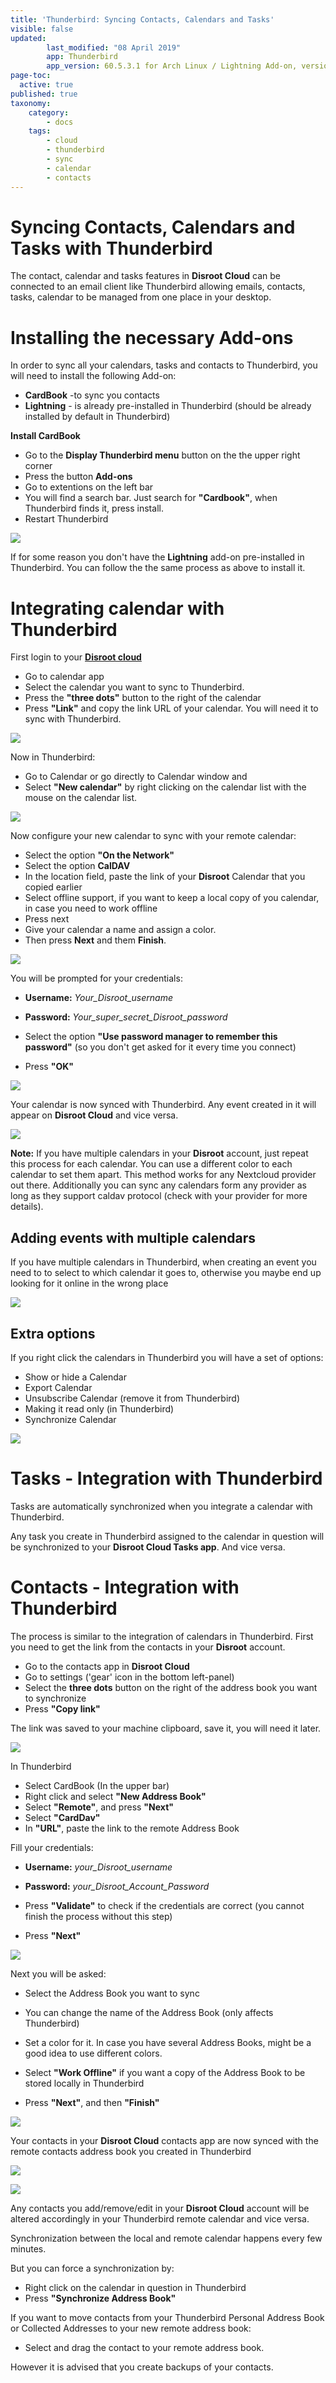 ```yaml
---
title: 'Thunderbird: Syncing Contacts, Calendars and Tasks'
visible: false
updated:
        last_modified: "08 April 2019"
        app: Thunderbird
        app_version: 60.5.3.1 for Arch Linux / Lightning Add-on, version 6.2.5.3 / CardBook Add-on, version 35.5
page-toc:
  active: true
published: true
taxonomy:
    category:
        - docs
    tags:
        - cloud
        - thunderbird
        - sync
        - calendar
        - contacts
---
```


# Syncing Contacts, Calendars and Tasks with Thunderbird

The contact, calendar and tasks features in **Disroot Cloud** can be connected to an email client like Thunderbird allowing emails, contacts, tasks, calendar to be managed from one place in your desktop.


# Installing the necessary Add-ons

In order to sync all your calendars, tasks and contacts to Thunderbird, you will need to install the following Add-on:

- **CardBook**  -to sync you contacts
- **Lightning** - is already pre-installed in Thunderbird (should be already installed by default in Thunderbird)

**Install CardBook**

- Go to the **Display Thunderbird menu** button on the the upper right corner
- Press the button **Add-ons**
- Go to extentions on the left bar
- You will find a search bar. Just search for **"Cardbook"**, when Thunderbird finds it, press install.
- Restart Thunderbird

![](en/01_thunderbird_install_addons.gif)

If for some reason you don't have the **Lightning** add-on pre-installed in Thunderbird. You can follow the the same process as above to install it.


# Integrating calendar with Thunderbird

First login to your **[Disroot cloud](https://cloud.disroot.org)**
- Go to calendar app
- Select the calendar you want to sync to Thunderbird.
- Press the **"three dots"** button to the right of the calendar
- Press **"Link"** and copy the link URL of your calendar. You will need it to sync with Thunderbird.

![](en/02_thunderbird_copy_calender_link.gif)

Now in Thunderbird:
- Go to Calendar or go directly to Calendar window and
- Select **"New calendar"** by right clicking on the calendar list with the mouse on the calendar list.

![](en/01_add_new_calendar.png)

Now configure your new calendar to sync with your remote calendar:
- Select the option **"On the Network"**
- Select the option **CalDAV**
- In the location field, paste the link of your **Disroot** Calendar that you copied earlier
- Select offline support, if you want to keep a local copy of you calendar, in case you need to work offline
- Press next
- Give your calendar a name and assign a color.
- Then press **Next** and them **Finish**.

![](en/03_setup_calendar.gif)

You will be prompted for your credentials:
- **Username:** *Your_Disroot_username*
- **Password:** *Your_super_secret_Disroot_password*

- Select the option **"Use password manager to remember this password"** (so you don't get asked for it every time you connect)
- Press **"OK"**

![](en/02_calendar_credentials.png)

Your calendar is now synced with Thunderbird. Any event created in it will appear on **Disroot Cloud** and vice versa.

![](en/03_calendar_is_synced.png)

**Note:** If you have multiple calendars in your **Disroot** account, just repeat this process for each calendar. You can use a different color to each calendar to set them apart. This method works for any Nextcloud provider out there.
Additionally you can sync any calendars form any provider as long as they support caldav protocol (check with your provider for more details).



## Adding events with multiple calendars
If you have multiple calendars in Thunderbird, when creating an event you need to to select to which calendar it goes to, otherwise you maybe end up looking for it online in the wrong place

![](en/04_events_multiple_calendars.png)


## Extra options
If you right click the calendars in Thunderbird you will have a set of options:

- Show or hide a Calendar
- Export Calendar
- Unsubscribe Calendar (remove it from Thunderbird)
- Making it read only (in Thunderbird)
- Synchronize Calendar  

![](en/05_extra_options.png)

# Tasks - Integration with Thunderbird
Tasks are automatically synchronized when you integrate a calendar with Thunderbird.

Any task you create in Thunderbird assigned to the calendar in question will be synchronized to your **Disroot Cloud Tasks app**. And vice versa.


# Contacts - Integration with Thunderbird

The process is similar to the integration of calendars in Thunderbird. First you need to get the link from the contacts in your **Disroot** account.

- Go to the contacts app in **Disroot Cloud**
- Go to settings ('gear' icon in the bottom left-panel)
- Select the **three dots** button on the right of the address book you want to synchronize
- Press **"Copy link"**

The link was saved to your machine clipboard, save it, you will need it later.


![](en/04_copy_contact_link.gif)

In Thunderbird
- Select CardBook (In the upper bar)
- Right click and select **"New Address Book"**
- Select **"Remote"**, and press **"Next"**
- Select **"CardDav"**
- In **"URL"**, paste the link to the remote Address Book

Fill your credentials:
- **Username:** *your_Disroot_username*
- **Password:** *your_Disroot_Account_Password*

- Press **"Validate"** to check if the credentials are correct (you cannot finish the process without this step)
- Press **"Next"**

![](en/05_setup_address_book.gif)

Next you will be asked:
- Select the Address Book you want to sync
- You can change the name of the Address Book (only affects Thunderbird)
- Set a color for it. In case you have several Address Books, might be a good idea to use different colors.

- Select **"Work Offline"** if you want a copy of the Address Book to be stored locally in Thunderbird
- Press **"Next"**, and then **"Finish"**


![](en/06_finish_contacts_setup.png)

Your contacts in your **Disroot Cloud** contacts app are now synced with the remote contacts address book you created in Thunderbird

![](en/07_show_book_1.png)

![](en/08_show_book_2.png)

Any contacts you add/remove/edit in your **Disroot Cloud** account will be altered accordingly in your Thunderbird remote calendar and vice versa.

Synchronization between the local and remote calendar happens every few minutes.

But you can force a synchronization by:
- Right click on the calendar in question in Thunderbird
- Press **"Synchronize Address Book"**

If you want to move contacts from your Thunderbird Personal Address Book or Collected Addresses to your new remote address book:

- Select and drag the contact to your remote address book.

However it is advised that you create backups of your contacts.
